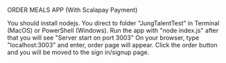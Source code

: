 ORDER MEALS APP (With Scalapay Payment)

You should install nodejs.
You direct to folder "JungTalentTest" in Terminal (MacOS) or PowerShell (Windows).
Run the app with "node index.js" after that you will see "Server start on port 3003"
On your browser, type "localhost:3003" and enter, order page will appear.
Click the order button and you will be moved to the  sign in/signup page.

